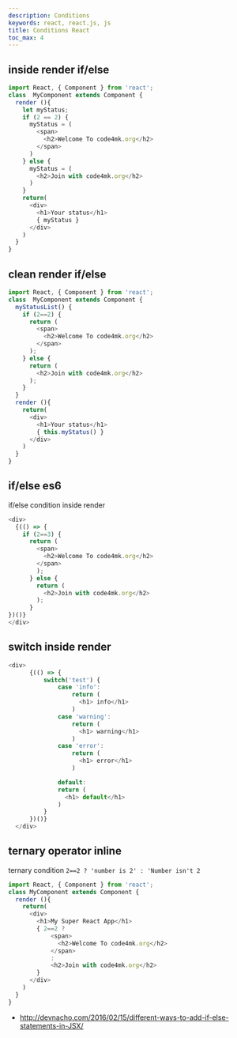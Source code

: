 ```yaml
---
description: Conditions
keywords: react, react.js, js
title: Conditions React
toc_max: 4
---
```

## inside render if/else

```js
import React, { Component } from 'react';
class  MyComponent extends Component {
  render (){
    let myStatus;
    if (2 == 2) {
      myStatus = (
        <span>
          <h2>Welcome To code4mk.org</h2>
        </span>
      )
    } else {
      myStatus = (
        <h2>Join with code4mk.org</h2>
      )
    }
    return(
      <div>
        <h1>Your status</h1>
        { myStatus }
      </div>
    )
  }
}
```

## clean render if/else

```js
import React, { Component } from 'react';
class  MyComponent extends Component {
  myStatusList() {
    if (2==2) {
      return (
        <span>
          <h2>Welcome To code4mk.org</h2>
        </span>
      );
    } else {
      return (
        <h2>Join with code4mk.org</h2>
      );
    }
  }
  render (){
    return(
      <div>
        <h1>Your status</h1>
        { this.myStatus() }
      </div>
    )
  }
}
```
## if/else es6

if/else condition inside render

```js
<div>
  {(() => {
    if (2==3) {
      return (
        <span>
          <h2>Welcome To code4mk.org</h2>
        </span>
        );
      } else {
        return (
          <h2>Join with code4mk.org</h2>
        );
      }
})()}
</div>
```
## switch inside render

```js
<div>
      {(() => {
          switch('test') {
              case 'info':
                  return (
                    <h1> info</h1>
                  )
              case 'warning':
                  return (
                    <h1> warning</h1>
                  )
              case 'error':
                  return (
                    <h1> error</h1>
                  )

              default:
              return (
                <h1> default</h1>
              )
          }
      })()}
  </div>
  ```

## ternary operator  inline
ternary condition `2==2 ? 'number is 2' : 'Number isn't 2`

```js
import React, { Component } from 'react';
class MyComponent extends Component {
  render (){
    return(
      <div>
        <h1>My Super React App</h1>
        { 2==2 ?
            <span>
              <h2>Welcome To code4mk.org</h2>
            </span>
            :
            <h2>Join with code4mk.org</h2>
        }
      </div>
    )
  }
}
```

* http://devnacho.com/2016/02/15/different-ways-to-add-if-else-statements-in-JSX/
